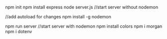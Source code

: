 npm init
npm install express
node server.js //start server without nodemon

//add autoload for changes
npm install -g nodemon

npm run server //start server with nodemon
npm install colors
npm i morgan
npm i dotenv
